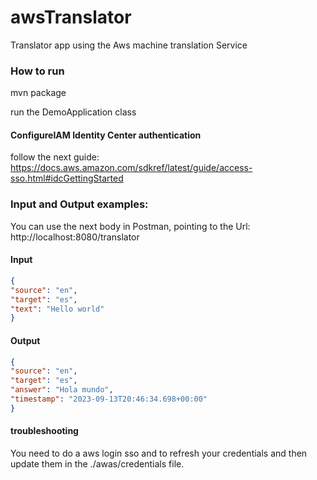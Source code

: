 # awsTranslator
Translator app using the Aws machine translation Service

### How to run

mvn package

run the DemoApplication class

#### ConfigureIAM Identity Center authentication

follow the next guide: https://docs.aws.amazon.com/sdkref/latest/guide/access-sso.html#idcGettingStarted



### Input and Output examples:

You can use the next body in Postman, pointing to the Url: http://localhost:8080/translator

#### Input

```json
{
"source": "en",
"target": "es",
"text": "Hello world"
}
```

#### Output

```json
{
"source": "en",
"target": "es",
"answer": "Hola mundo",
"timestamp": "2023-09-13T20:46:34.698+00:00"
}
```

#### troubleshooting

You need to do a aws login sso and to refresh your credentials and then update them in the 
./awas/credentials file.
